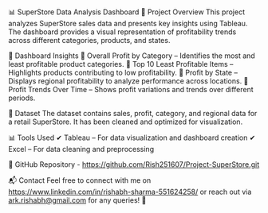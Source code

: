 📊 SuperStore Data Analysis Dashboard
📌 Project Overview
This project analyzes SuperStore sales data and presents key insights using Tableau. The dashboard provides a visual representation of profitability trends across different categories, products, and states.

🚀 Dashboard Insights
🔹 Overall Profit by Category – Identifies the most and least profitable product categories.
🔹 Top 10 Least Profitable Items – Highlights products contributing to low profitability.
🔹 Profit by State – Displays regional profitability to analyze performance across locations.
🔹 Profit Trends Over Time – Shows profit variations and trends over different periods.

📂 Dataset
The dataset contains sales, profit, category, and regional data for a retail SuperStore. It has been cleaned and optimized for visualization.

📊 Tools Used
✔ Tableau – For data visualization and dashboard creation
✔ Excel – For data cleaning and preprocessing

🔗 GitHub Repository - https://github.com/Rish251607/Project-SuperStore.git

📬 Contact
Feel free to connect with me on https://www.linkedin.com/in/rishabh-sharma-551624258/ or reach out via ark.rishabh@gmail.com for any queries! 🚀
